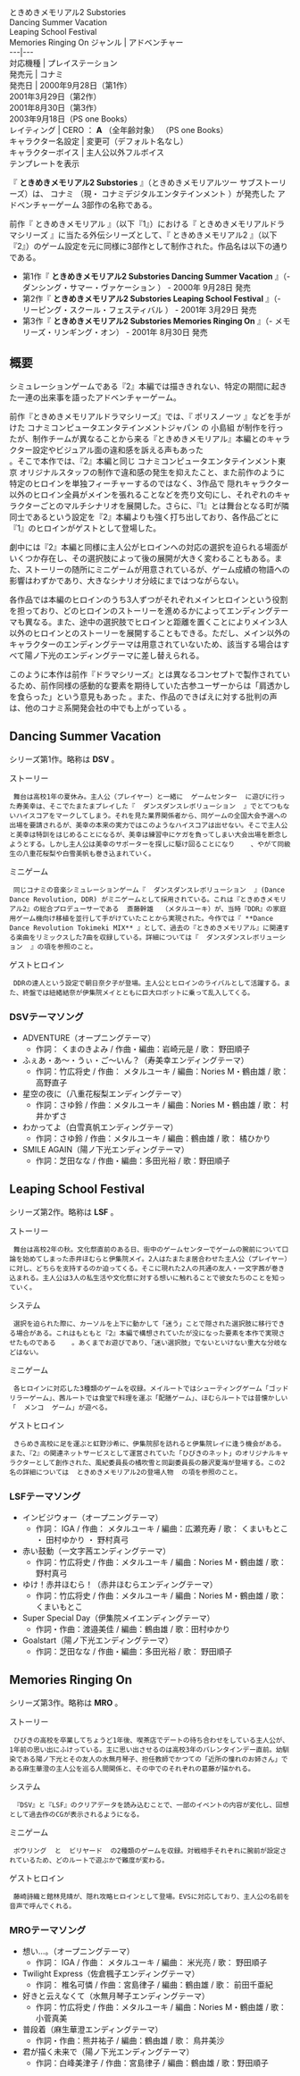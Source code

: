 ときめきメモリアル2 Substories  
Dancing Summer Vacation  
Leaping School Festival  
Memories Ringing On  ジャンル  |  アドベンチャー   
---|---  
対応機種  |  プレイステーション   
発売元  |  コナミ   
発売日  |  2000年9月28日（第1作）   
2001年3月29日（第2作）  
2001年8月30日（第3作）  
2003年9月18日（PS one Books）  
レイティング  |  CERO  ：  **A** （全年齢対象）  （PS one Books）   
キャラクター名設定  |  変更可（デフォルト名なし）   
キャラクターボイス  |  主人公以外フルボイス   
テンプレートを表示  
  
『 **ときめきメモリアル2 Substories** 』（ときめきメモリアルツー サブストーリーズ）は、  コナミ  （現・
コナミデジタルエンタテインメント  ）が発売した  アドベンチャーゲーム  3部作の名称である。

前作『  ときめきメモリアル  』（以下『1』）における『  ときめきメモリアルドラマシリーズ  』に当たる外伝シリーズとして、『  ときめきメモリアル2
』（以下『2』）のゲーム設定を元に同様に3部作として制作された。作品名は以下の通りである。

  * 第1作『 **ときめきメモリアル2 Substories Dancing Summer Vacation** 』（- ダンシング・サマー・ヴァケーション    ） -  2000年  9月28日  発売 
  * 第2作『 **ときめきメモリアル2 Substories Leaping School Festival** 』（- リーピング・スクール・フェスティバル    ） -  2001年  3月29日  発売 
  * 第3作『 **ときめきメモリアル2 Substories Memories Ringing On** 』（- メモリーズ・リンギング・オン） - 2001年  8月30日  発売 

##  概要  

シミュレーションゲームである『2』本編では描ききれない、特定の期間に起きた一連の出来事を語ったアドベンチャーゲーム。

前作『ときめきメモリアルドラマシリーズ』では、『  ポリスノーツ  』などを手がけた  コナミコンピュータエンタテインメントジャパン  の  小島組
が制作を行ったが、制作チームが異なることから来る『ときめきメモリアル』本編とのキャラクター設定やビジュアル面の違和感を訴える声もあった  
。そこで本作では、『2』本編と同じ  コナミコンピュータエンタテインメント東京
オリジナルスタッフの制作で違和感の発生を抑えたこと、また前作のように特定のヒロインを単独フィーチャーするのではなく、3作品で  隠れキャラクター
以外のヒロイン全員がメインを張れることなどを売り文句にし、それぞれのキャラクターごとのマルチシナリオを展開した。さらに、『1』とは舞台となる町が隣同士であるという設定を『2』本編よりも強く打ち出しており、各作品ごとに『1』のヒロインがゲストとして登場した。

劇中には『2』本編と同様に主人公がヒロインへの対応の選択を迫られる場面がいくつか存在し、その選択肢によって後の展開が大きく変わることもある。また、ストーリーの随所にミニゲームが用意されているが、ゲーム成績の物語への影響はわずかであり、大きなシナリオ分岐にまではつながらない。

各作品では本編のヒロインのうち3人ずつがそれぞれメインヒロインという役割を担っており、どのヒロインのストーリーを進めるかによってエンディングテーマも異なる。また、途中の選択肢でヒロインと距離を置くことによりメイン3人以外のヒロインとのストーリーを展開することもできる。ただし、メイン以外のキャラクターのエンディングテーマは用意されていないため、該当する場合はすべて陽ノ下光のエンディングテーマに差し替えられる。

このように本作は前作『ドラマシリーズ』とは異なるコンセプトで製作されているため、前作同様の感動的な要素を期待していた古参ユーザーからは「肩透かしを食らった」という意見もあった
  。また、作品のできばえに対する批判の声は、他のコナミ系開発会社の中でも上がっている    。

##  Dancing Summer Vacation  

シリーズ第1作。略称は **DSV** 。

ストーリー

     舞台は高校1年の夏休み。主人公（プレイヤー）と一緒に  ゲームセンター  に遊びに行った寿美幸は、そこでたまたまプレイした『  ダンスダンスレボリューション  』でとてつもないハイスコアをマークしてしまう。それを見た業界関係者から、同ゲームの全国大会予選への出場を要請されるが、美幸の本来の実力ではこのようなハイスコアは出せない。そこで主人公と美幸は特訓をはじめることになるが、美幸は練習中にケガを負ってしまい大会出場を断念しようとする。しかし主人公は美幸のサポーターを探しに駆け回ることになり    、やがて同級生の八重花桜梨や白雪美帆も巻き込まれていく。 
ミニゲーム

     同じコナミの音楽シミュレーションゲーム『  ダンスダンスレボリューション  』(Dance Dance Revolution, DDR) がミニゲームとして採用されている。これは『ときめきメモリアル2』の総合プロデューサーである  斎藤幹雄  （メタルユーキ）が、当時『DDR』の家庭用ゲーム機向け移植を並行して手がけていたことから実現された。今作では『 **Dance Dance Revolution Tokimeki MIX** 』として、過去の『ときめきメモリアル』に関連する楽曲をリミックスした7曲を収録している。詳細については『  ダンスダンスレボリューション  』の項を参照のこと。 
ゲストヒロイン

     DDRの達人という設定で朝日奈夕子が登場。主人公とヒロインのライバルとして活躍する。また、終盤では紐緒結奈が伊集院メイとともに巨大ロボットに乗って乱入してくる。 

###  DSVテーマソング  

  * ADVENTURE（オープニングテーマ） 
    * 作詞：  くまのきよみ  / 作曲・編曲：岩崎元是 / 歌：  野田順子 
  * ふぇあ・あ〜・うぃ・ご〜いん？（寿美幸エンディングテーマ） 
    * 作詞：竹広将史 / 作曲：  メタルユーキ  / 編曲：Nories M・鶴由雄 / 歌：  高野直子 
  * 星空の夜に（八重花桜梨エンディングテーマ） 
    * 作詞：さゆ鈴 / 作曲：メタルユーキ / 編曲：Nories M・鶴由雄 / 歌：  村井かずさ 
  * わかってよ（白雪真帆エンディングテーマ） 
    * 作詞：さゆ鈴 / 作曲：メタルユーキ / 編曲：鶴由雄 / 歌：  橘ひかり 
  * SMILE AGAIN（陽ノ下光エンディングテーマ） 
    * 作詞：芝田なな / 作曲・編曲：多田光裕 / 歌：野田順子 

##  Leaping School Festival  

シリーズ第2作。略称は **LSF** 。

ストーリー

     舞台は高校2年の秋。文化祭直前のある日、街中のゲームセンターでゲームの腕前について口論を始めてしまった赤井ほむらと伊集院メイ。2人はたまたま居合わせた主人公（プレイヤー）に対し、どちらを支持するのか迫ってくる。そこに現れた2人の共通の友人・一文字茜が巻き込まれる。主人公は3人の私生活や文化祭に対する想いに触れることで彼女たちのことを知っていく。 
システム

     選択を迫られた際に、カーソルを上下に動かして「迷う」ことで隠された選択肢に移行できる場合がある。これはもともと『2』本編で構想されていたが没になった要素を本作で実現させたものである    。あくまでお遊びであり、「迷い選択肢」でないといけない重大な分岐などはない。 
ミニゲーム

     各ヒロインに対応した3種類のゲームを収録。メイルートではシューティングゲーム「ゴッドリラーゲーム」、茜ルートでは食堂で料理を運ぶ「配膳ゲーム」、ほむらルートでは昔懐かしい「  メンコ  ゲーム」が遊べる。 
ゲストヒロイン

     きらめき高校に足を運ぶと虹野沙希に、伊集院邸を訪れると伊集院レイに逢う機会がある。また、『2』の関連ネットサービスとして運営されていた「ひびきのネット」のオリジナルキャラクターとして創作された、風紀委員長の橘吹雪と同副委員長の藤沢夏海が登場する。この2名の詳細については  ときめきメモリアル2の登場人物  の項を参照のこと。 

###  LSFテーマソング  

  * インビジウォー（オープニングテーマ） 
    * 作詞：  IGA  / 作曲：  メタルユーキ  / 編曲：広瀬充寿 / 歌：  くまいもとこ  ・  田村ゆかり  ・  野村真弓 
  * 赤い鼓動（一文字茜エンディングテーマ） 
    * 作詞：竹広将史 / 作曲：メタルユーキ / 編曲：Nories M・鶴由雄 / 歌：野村真弓 
  * ゆけ！赤井ほむら！（赤井ほむらエンディングテーマ） 
    * 作詞：竹広将史 / 作曲：メタルユーキ / 編曲：Nories M・鶴由雄 / 歌：くまいもとこ 
  * Super Special Day（伊集院メイエンディングテーマ） 
    * 作詞・作曲：渡邉美佳 / 編曲：鶴由雄 / 歌：田村ゆかり 
  * Goalstart（陽ノ下光エンディングテーマ） 
    * 作詞：芝田なな / 作曲・編曲：多田光裕 / 歌：  野田順子 

##  Memories Ringing On  

シリーズ第3作。略称は **MRO** 。

ストーリー

     ひびきの高校を卒業してちょうど1年後、喫茶店でデートの待ち合わせをしている主人公が、1年前の思い出にふけっている。主に思い出させるのは高校3年のバレンタインデー直前。幼馴染である陽ノ下光とその友人の水無月琴子、担任教師でかつての「近所の憧れのお姉さん」である麻生華澄の主人公を巡る人間関係と、その中でのそれぞれの葛藤が描かれる。 
システム

     『DSV』と『LSF』のクリアデータを読み込むことで、一部のイベントの内容が変化し、回想として過去作のCGが表示されるようになる。 
ミニゲーム

     ボウリング  と  ビリヤード  の2種類のゲームを収録。対戦相手それぞれに腕前が設定されているため、どのルートで遊ぶかで難度が変わる。 
ゲストヒロイン

     藤崎詩織と館林見晴が、隠れ攻略ヒロインとして登場。EVSに対応しており、主人公の名前を音声で呼んでくれる。 

###  MROテーマソング  

  * 想い…。（オープニングテーマ） 
    * 作詞：  IGA  / 作曲：  メタルユーキ  / 編曲：  米光亮  / 歌：  野田順子 
  * Twilight Express（佐倉楓子エンディングテーマ） 
    * 作詞：  椎名可憐  / 作曲：宮島律子 / 編曲：鶴由雄 / 歌：  前田千亜紀 
  * 好きと云えなくて（水無月琴子エンディングテーマ） 
    * 作詞：竹広将史 / 作曲：メタルユーキ / 編曲：Nories M・鶴由雄 / 歌：  小菅真美 
  * 普段着（麻生華澄エンディングテーマ） 
    * 作詞・作曲：熊井祐子 / 編曲：鶴由雄 / 歌：  鳥井美沙 
  * 君が描く未来で（陽ノ下光エンディングテーマ） 
    * 作詞：白峰美津子 / 作曲：宮島律子 / 編曲：鶴由雄 / 歌：野田順子 

